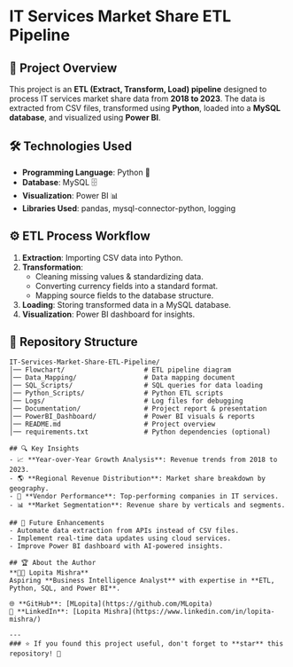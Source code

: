 # IT Services Market Share ETL Pipeline

## 📌 Project Overview
This project is an **ETL (Extract, Transform, Load) pipeline** designed to process IT services market share data from **2018 to 2023**. The data is extracted from CSV files, transformed using **Python**, loaded into a **MySQL database**, and visualized using **Power BI**.

## 🛠 Technologies Used
- **Programming Language**: Python 🐍
- **Database**: MySQL 🗄️
- **Visualization**: Power BI 📊
- **Libraries Used**: pandas, mysql-connector-python, logging

## ⚙️ ETL Process Workflow
1. **Extraction**: Importing CSV data into Python.
2. **Transformation**:
   - Cleaning missing values & standardizing data.
   - Converting currency fields into a standard format.
   - Mapping source fields to the database structure.
3. **Loading**: Storing transformed data in a MySQL database.
4. **Visualization**: Power BI dashboard for insights.

## 📁 Repository Structure
```
IT-Services-Market-Share-ETL-Pipeline/
│── Flowchart/                    # ETL pipeline diagram
│── Data_Mapping/                 # Data mapping document
│── SQL_Scripts/                  # SQL queries for data loading
│── Python_Scripts/               # Python ETL scripts
│── Logs/                         # Log files for debugging
│── Documentation/                # Project report & presentation
│── PowerBI_Dashboard/            # Power BI visuals & reports
│── README.md                     # Project overview
│── requirements.txt              # Python dependencies (optional)

## 🔍 Key Insights
- 📈 **Year-over-Year Growth Analysis**: Revenue trends from 2018 to 2023.
- 🌎 **Regional Revenue Distribution**: Market share breakdown by geography.
- 🏢 **Vendor Performance**: Top-performing companies in IT services.
- 📊 **Market Segmentation**: Revenue share by verticals and segments.

## 📌 Future Enhancements
- Automate data extraction from APIs instead of CSV files.
- Implement real-time data updates using cloud services.
- Improve Power BI dashboard with AI-powered insights.

## 🏆 About the Author
**👩‍💻 Lopita Mishra**  
Aspiring **Business Intelligence Analyst** with expertise in **ETL, Python, SQL, and Power BI**.

🌐 **GitHub**: [MLopita](https://github.com/MLopita)  
💼 **LinkedIn**: [Lopita Mishra](https://www.linkedin.com/in/lopita-mishra/)  

---
### ⭐ If you found this project useful, don't forget to **star** this repository! 🚀
